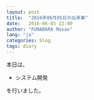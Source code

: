 ```yaml
---
layout: post
title:  "2016年06月05日の出来事"
date:   2016-06-05 22:00
author: "FUNABARA Masao"
lang: "ja"
categories: blog
tags: diary
---
```


本日は、

* システム開発

を行いました。

